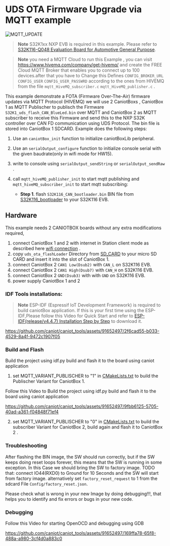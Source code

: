 # UDS OTA Firmware Upgrade via MQTT example

![MQTT_UPDATE](https://github.com/caniot/caniot_tools/assets/91652497/22651323-0d7a-4109-bbe8-ff1e837fd88d)

> **Note**
> S32K1xx NXP EVB is required in this example. Please refer to [S32K116-Q048 Evaluation Board for Automotive General Purpose](https://www.nxp.com/design/development-boards/automotive-development-platforms/s32k-mcu-platforms/s32k116-q048-evaluation-board-for-automotive-general-purpose:S32K116EVB).

> **Note**
> you need a MQTT Cloud to run this Example , you can visit https://www.hivemq.com/company/get-hivemq/ and create the FREE Cloud MQTT Broker that enables you to connect up to 100 devices.after that you have to  Change this Defines  `CONFIG_BROKER_URL` `CONFIG_USER` `CONFIG_USER_PASSWRD` according to the ones from HIVEMQ from the file `mqtt_HiveMQ_subscriber.c` `mqtt_HiveMQ_publisher.c` .


This example demonstrate a FOTA (Firmware Over-The-Air) firmware updates via MQTT Protocol (HIVEMQ)  we will use 2 CaniotBoxs , CaniotBox 1 as MQTT Publischer to publisch the Firmware `S32K1_uds_flash_CAN_BlueLed.bin` over MQTT and CaniotBox 2 as MQTT subscriber to receive this Firmware and send this  to the NXP S32K controller over CAN FD communication using UDS Protocol. The bin  file is stored into CaniotBox 1 SDCARD. Example does the following steps:

1. Use an  `caniotBox_init` function to initialize caniotBoxLib peripheral.
2. Use an  `serialOutput_configure` function to initialize console serial with the given baudrate(only in wifi mode for HW15).
3. write to console using `serialOutput_sendString` or `serialOutput_sendRaw` .
4. call `mqtt_hiveMQ_publisher_init` to start  mqtt publishing  and `mqtt_hiveMQ_subscriber_init` to start  mqtt subscribing:

     * **Step 1**. flash `S32K116_CAN_bootloader.bin` BIN file from [S32K116_bootloader](./S32K116_bootloader) to your S32K116 EVB.

## Hardware

This example needs 2 CANIOTBOX boards without any extra modifications required, 

1. connect CaniotBox 1 and 2 with internet in Station client mode as described here [wifi connection](https://caniot-docu.readthedocs.io/en/latest/getting-started-caniot.html#wifi-connection) .
2. copy `uds_ota_flashLoader` Directory from [SD_CARD](./SD_CARD) to your micro SD CARD and  insert it into the slot of CaniotBox 1.
3. connect  CaniotBox 2 `CAN1 Low(Dsub2)` with `CAN_L` on S32K116 EVB.
4. connect  CaniotBox 2 `CAN1 High(Dsub7)` with `CAN_H` on S32K116 EVB.
5. connect  CaniotBox 2 `GND(Dsub3)` with  with `GND` on S32K116 EVB.
4. power supply CaniotBox 1 and 2

### IDF Tools installations:

> **Note**
> ESP-IDF (Espressif IoT Development Framework) is required to build caniotBox application. If this is your first time using the ESP-IDF,Please follow this Video for Quick Start and refer to [ESP-IDF(release/v4.4.7) Installation Step by Step](https://docs.espressif.com/projects/esp-idf/en/v4.4.7/esp32/get-started/index.html#installation-step-by-step) to download it. 

https://github.com/caniot/caniot_tools/assets/91652497/2f6cad55-b033-4529-8a4f-9472c1907f05


### Build and Flash

Build the project using idf.py build and flash it to the board using caniot application

1. set MQTT_VARIANT_PUBLISCHER  to "1" in [CMakeLists.txt](./CMakeLists.txt) to build the Publischer Variant for CaniotBox 1.

Follow this Video to Build the project using idf.py build and flash it to the board using caniot application

https://github.com/caniot/caniot_tools/assets/91652497/9fbb6125-5705-40ad-a361-f04848f71ef4

2. set MQTT_VARIANT_PUBLISCHER  to "0" in [CMakeLists.txt](./CMakeLists.txt) to build the subscriber Variant for CaniotBox 2, build again and flash it to  CaniotBox 2 .

### Troubleshooting

After flashing the BIN image, the SW should run correctly, but if the SW keeps doing reset loops forever, this means that the SW is running in some exception. In this Case we should bring the SW to factory image. TODO that: connect IO44(RXD0) to Ground for 10 Seconds and the SW will start from factory image. alternatively set `factory_reset_request` to 1 from the sdcard File  `Config/factory_reset.json`.

Please check what is wrong in your new Image by doing debugging!!!, that helps you to identify and fix errors or bugs in your new code.

### Debugging

Follow this Video for starting OpenOCD  and debugging using GDB

https://github.com/caniot/caniot_tools/assets/91652497/169ffa78-65f8-488a-a980-3cf4d0a883c0



